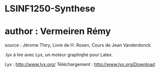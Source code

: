 # LSINF1250-Synthese
# author : Vermeiren Rémy
source : Jérome Thiry, Livre de H. Rosen, Cours de Jean Vanderdonck

.lyx à lire avec Lyx, un moteur graphiqhe pour Latex.


Lyx : http://www.lyx.org/
Téléchargement : http://www.lyx.org/Download

